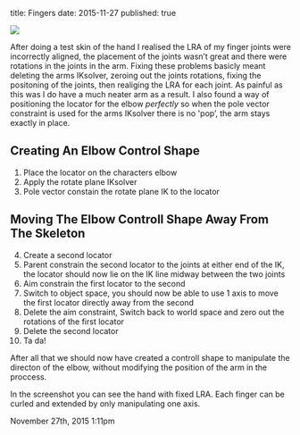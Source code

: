 title: Fingers
date: 2015-11-27
published: true

<img src="./media/134068867954.png"/>

After doing a test skin of the hand I realised the LRA of my finger joints were incorrectly aligned, the placement of the joints wasn&rsquo;t great and there were rotations in the joints in the arm. Fixing these problems basicly meant deleting the arms IKsolver, zeroing out the joints rotations, fixing the positoning of the joints, then realiging the LRA for each joint. As painful as this was I do have a much neater arm as a result. I also found a way of positioning the locator for the elbow *perfectly* so when the pole vector constraint is used for the arms IKsolver there is no 'pop&rsquo;, the arm stays exactly in place.

## Creating An Elbow Control Shape

1. Place the locator on the characters elbow
2. Apply the rotate plane IKsolver
3. Pole vector constain the rotate plane IK to the locator

## Moving The Elbow Controll Shape Away From The Skeleton

<ol start="4"><li>Create a second locator</li>
<li>Parent constrain the second locator to the joints at either end of the IK, the locator should now lie on the IK line midway between the two joints</li>
<li>Aim constrain the first locator to the second</li>
<li>Switch to object space, you should now be able to use 1 axis to move the first locator directly away from the second</li>
<li>Delete the aim constraint, Switch back to world space and zero out the rotations of the first locator</li>
<li>Delete the second locator</li>
<li>Ta da!</li>
</ol>

After all that we should now have created a controll shape to manipulate the directon of the elbow, without modifying the position of the arm in the proccess.

In the screenshot you can see the hand with fixed LRA. Each finger can be curled and extended by only manipulating one axis.

<div id="footer">
<span id="timestamp"> November 27th, 2015 1:11pm </span>
</div>
